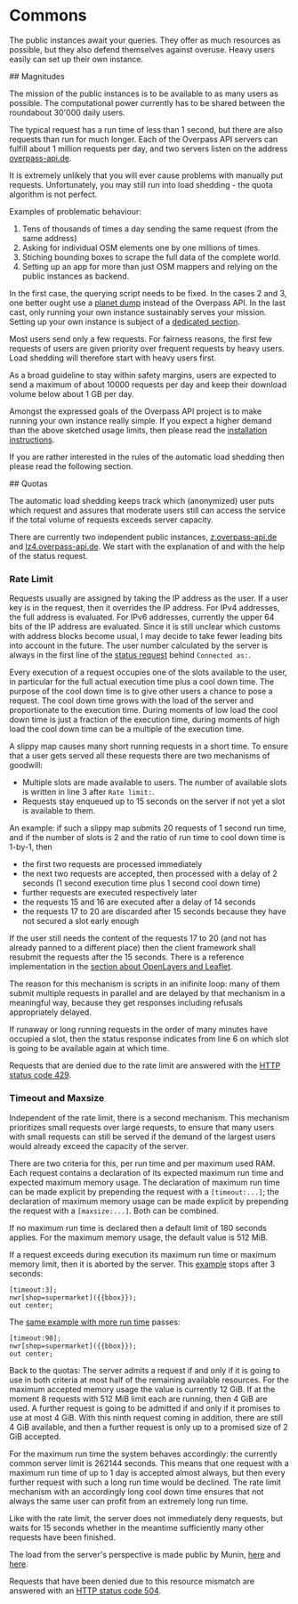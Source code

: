 Commons
=======

The public instances await your queries.
They offer as much resources as possible,
but they also defend themselves against overuse.
Heavy users easily can set up their own instance.

<a name="magnitudes"/>
## Magnitudes

The mission of the public instances
is to be available to as many users as possible.
The computational power currently has to be shared between the roundabout 30'000 daily users.

The typical request has a run time of less than 1 second,
but there are also requests than run for much longer.
Each of the Overpass API servers can fulfill about 1 million requests per day,
and two servers listen on the address [overpass-api.de](https://wiki.openstreetmap.org/wiki/Overpass_API#Public_Overpass_API_instances).

It is extremely unlikely that you will ever cause problems with manually put requests.
Unfortunately, you may still run into load shedding - the quota algorithm is not perfect.

Examples of problematic behaviour:

1. Tens of thousands of times a day sending the same request (from the same address)
2. Asking for individual OSM elements one by one millions of times.
3. Stiching bounding boxes to scrape the full data of the complete world.
4. Setting up an app for more than just OSM mappers
   and relying on the public instances as backend.

In the first case, the querying script needs to be fixed.
In the cases 2 and 3, one better ought use a [planet dump](https://wiki.openstreetmap.org/wiki/Planet.osm) instead of the Overpass API.
In the last cast, only running your own instance sustainably serves your mission.
Setting up your own instance is subject of a [dedicated section](../more_info/setup.md).

Most users send only a few requests.
For fairness reasons, the first few requests of users are given priority over frequent requests by heavy users.
Load shedding will therefore start with heavy users first.

As a broad guideline to stay within safety margins,
users are expected to send a maximum of about 10000 requests per day
and keep their download volume below about 1 GB per day.

Amongst the expressed goals of the Overpass API project is to make running your own instance really simple.
If you expect a higher demand than the above sketched usage limits,
then please read the [installation instructions](../more_info/setup.md).

If you are rather interested in the rules of the automatic load shedding
then please read the following section.

<a name="quotas"/>
## Quotas

The automatic load shedding keeps track which (anonymized) user puts which request
and assures that moderate users still can access the service
if the total volume of requests exceeds server capacity.

There are currently two independent public instances,
[z.overpass-api.de](https://z.overpass-api.de/api/status) and [lz4.overpass-api.de](https://lz4.overpass-api.de/api/status).
We start with the explanation of and with the help of the status request.

### Rate Limit

Requests usually are assigned by taking the IP address as the user.
If a user key is in the request, then it overrides the IP address.
For IPv4 addresses, the full address is evaluated.
For IPv6 addresses, currently the upper 64 bits of the IP address are evaluated.
Since it is still unclear which customs with address blocks become usual,
I may decide to take fewer leading bits into account in the future.
The user number calculated by the server is always in the first line of the [status request](https://overpass-api.de/api/status) behind ``Connected as:``.

Every execution of a request occupies one of the slots available to the user,
in particular for the full actual execution time plus a cool down time.
The purpose of the cool down time is
to give other users a chance to pose a request.
The cool down time grows with the load of the server and proportionate to the execution time.
During moments of low load the cool down time is just a fraction of the execution time,
during moments of high load the cool down time can be a multiple of the execution time.

A slippy map causes many short running requests in a short time.
To ensure that a user gets served all these requests
there are two mechanisms of goodwill:

* Multiple slots are made available to users.
  The number of available slots is written in line 3 after ``Rate limit:``.
* Requests stay enqueued up to 15 seconds on the server
  if not yet a slot is available to them.

An example: if such a slippy map submits 20 requests of 1 second run time,
and if the number of slots is 2 and the ratio of run time to cool down time is 1-by-1,
then

* the first two requests are processed immediately
* the next two requests are accepted,
  then processed with a delay of 2 seconds (1 second execution time plus 1 second cool down time)
* further requests are executed respectively later
* the requests 15 and 16 are executed after a delay of 14 seconds
* the requests 17 to 20 are discarded after 15 seconds
  because they have not secured a slot early enough

If the user still needs the content of the requests 17 to 20
(and not has already panned to a different place)
then the client framework shall resubmit the requests after the 15 seconds.
There is a reference implementation in the [section about OpenLayers and Leaflet](../targets/index.md).

The reason for this mechanism is scripts in an inifinite loop:
many of them submit multiple requests in parallel and are delayed by that mechanism in a meaningful way,
because they get responses including refusals appropriately delayed.

If runaway or long running requests in the order of many minutes have occupied a slot,
then the status response indicates from line 6 on
which slot is going to be available again at which time.

Requests that are denied due to the rate limit are answered with the [HTTP status code 429](https://tools.ietf.org/html/rfc6585#section-4).

### Timeout and Maxsize

Independent of the rate limit, there is a second mechanism.
This mechanism prioritizes small requests over large requests,
to ensure that many users with small requests can still be served
if the demand of the largest users would already exceed the capacity of the server.

There are two criteria for this, per run time and per maximum used RAM.
Each request contains a declaration of its expected maximum run time and expected maximum memory usage.
The declaration of maximum run time can be made explicit by prepending the request with a ``[timeout:...]``;
the declaration of maximum memory usage can be made explicit by prepending the request with a ``[maxsize:...]``.
Both can be combined.

If no maximum run time is declared then a default limit of 180 seconds applies.
For the maximum memory usage, the default value is 512 MiB.

If a request exceeds during execution its maximum run time or maximum memory limit,
then it is aborted by the server.
This [example](https://overpass-turbo.eu/?lat=51.4775&lon=0.0&zoom=10&Q=%5Btimeout%3A3%5D%3B%0Anwr%5Bshop%3Dsupermarket%5D%28%7B%7Bbbox%7D%7D%29%3B%0Aout%20center%3B) stops after 3 seconds:

    [timeout:3];
    nwr[shop=supermarket]({{bbox}});
    out center;

The [same example with more run time](https://overpass-turbo.eu/?lat=51.4775&lon=0.0&zoom=10&Q=%5Btimeout%3A90%5D%3B%0Anwr%5Bshop%3Dsupermarket%5D%28%7B%7Bbbox%7D%7D%29%3B%0Aout%20center%3B) passes:

    [timeout:90];
    nwr[shop=supermarket]({{bbox}});
    out center;

Back to the quotas:
The server admits a request if and only if
it is going to use in both criteria at most half of the remaining available resources.
For the maximum accepted memory usage the value is currently 12 GiB.
If at the moment 8 requests with 512 MiB limit each are running,
then 4 GiB are used.
A further request is going to be admitted if and only if
it promises to use at most 4 GiB.
With this ninth request coming in addition,
there are still 4 GiB available,
and then a further request is only up to a promised size of 2 GiB accepted.

For the maximum run time the system behaves accordingly:
the currently common server limit is 262144 seconds.
This means that one request with a maximum run time of up to 1 day is accepted almost always,
but then every further request with such a long run time would be declined.
The rate limit mechanism with an accordingly long cool down time ensures
that not always the same user can profit from an extremely long run time.

Like with the rate limit, the server does not immediately deny requests,
but waits for 15 seconds
whether in the meantime sufficiently many other requests have been finished.

The load from the server's perspective is made public by Munin,
[here](https://z.overpass-api.de/munin/localdomain/localhost.localdomain/index.html#other) and [here](https://lz4.overpass-api.de/munin/localdomain/localhost.localdomain/index.html#other).

Requests that have been denied due to this resource mismatch are answered with an [HTTP status code 504](https://tools.ietf.org/html/rfc7231#section-6.6.5).
